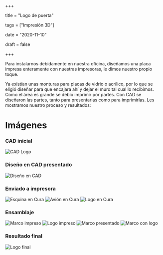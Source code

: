 +++

title = "Logo de puerta"

tags = ["Impresión 3D"]

date = "2020-11-10"

draft = false

+++

Para instalarnos debidamente en nuestra oficina, diseñamos una placa impresa enteramente con nuestras impresoras, le dimos nuestro propio toque.

Ya existían unas monturas para placas de vidrio o acrílico, por lo que se eligió diseñar para que encajara ahí y dejar el muro tal cual lo recibimos. Como el área es grande se debió imprimir por partes. Con CAD se diseñaron las partes, tanto para presentarlas como para imprimirlas. Les mostramos nuestro proceso y resultados:

# Imágenes
### CAD inicial
![CAD Logo](/media/Logo_CAD.png)
### Diseño en CAD presentado
![Diseño en CAD](/media/Logo_Assy.png)
### Enviado a impresora
![Esquina en Cura](/media/Logo_Cura.png)
![Avión en Cura](/media/Logo_Cura2.png)
![Logo en Cura](/media/Logo_Cura3.png)
### Ensamblaje
![Marco impreso](/media/Logo_Setup.jpg)
![Logo impreso](/media/Logo_Setup2.jpg)
![Marco presentado](/media/Logo_Setup3.jpg)
![Marco con logo](/media/Logo_Setup4.jpg)
### Resultado final
![Logo final](/media/Logo_Final.jpg)
